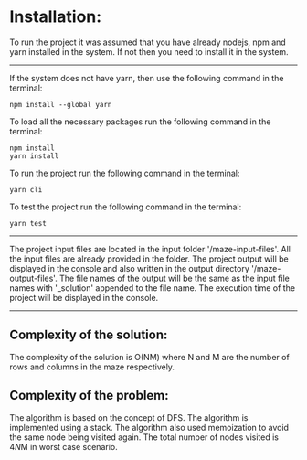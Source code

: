 # Installation:
To run the project it was assumed that you have already nodejs, npm and yarn installed in the system. If not then you need to install it in the system.

---
If the system does not have yarn, then use the following command in the terminal:
```console
npm install --global yarn
```

To load all the necessary packages run the following command in the terminal:
```console
npm install
yarn install
```

To run the project run the following command in the terminal:
```console
yarn cli
```

To test the project run the following command in the terminal:
```console
yarn test
```

---

The project input files are located in the input folder '/maze-input-files'. All the input files are already provided in the folder.
The project output will be displayed in the console and also written in the output directory '/maze-output-files'. 
The file names of the output will be the same as the input file names with '_solution' appended to the file name.
The execution time of the project will be displayed in the console.

---

## Complexity of the solution:
The complexity of the solution is O(NM) where N and M are the number of rows and columns in the maze respectively.

## Complexity of the problem:
The algorithm is based on the concept of DFS. The algorithm is implemented using a stack.
The algorithm also used memoization to avoid the same node being visited again. 
The total number of nodes visited is 4*N*M in worst case scenario.

